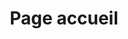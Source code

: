 ---
title: "Page accueil"
description: "Bienvenue sur le site des casinos du Québec"
regions: "Montréal, Gatineau, Mont-Tremblant, Charlevoix"
navigation:
  title: 'Accueil'
hero:
  pretitle: Machines à sous
  title: MegaJackpots®
  tagline: Courrez la chance de gagner le gros lot progressif à chaque partie et avec n'importe quelle mise!
  image:
    alt: Une image héro 
    _1920: /images/hero/hero_1920.jpg
    _1080: /images/hero/hero_1080.jpg
---  